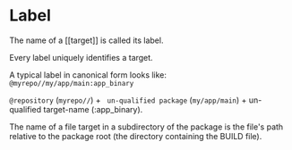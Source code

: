# Label

The name of a [[target]] is called its label.

Every label uniquely identifies a target.

A typical label in canonical form looks like:
`@myrepo//my/app/main:app_binary`

`@repository` (`myrepo//`) + ` un-qualified package` (`my/app/main`) + un-qualified target-name (:app_binary).

The name of a file target in a subdirectory of the package is the file's path
relative to the package root (the directory containing the BUILD file).
